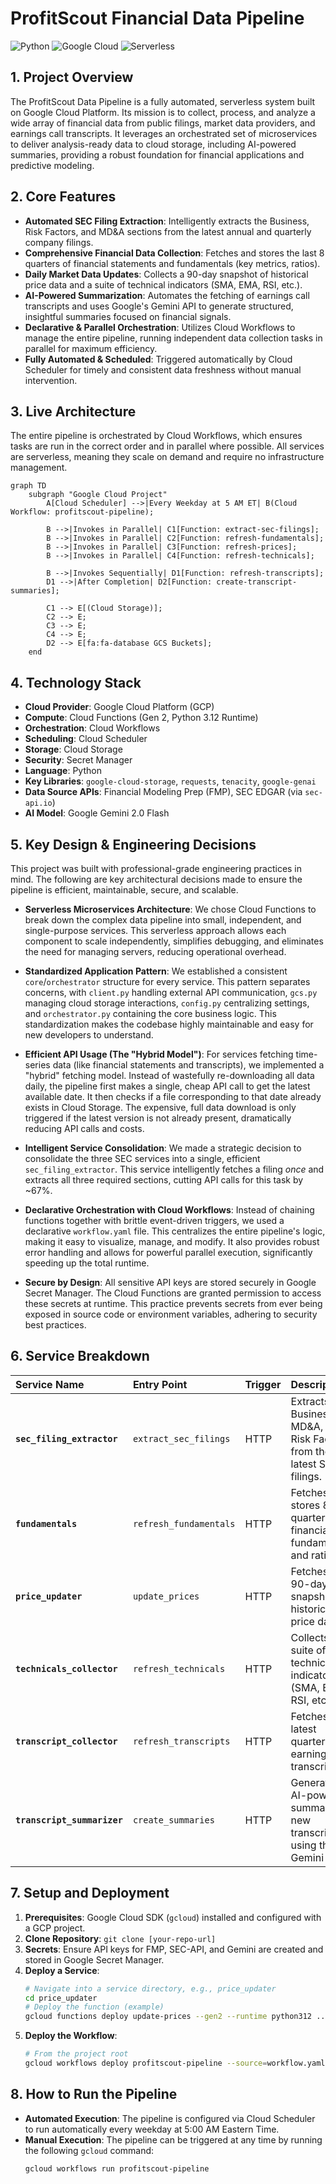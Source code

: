 # ProfitScout Financial Data Pipeline

![Python](https://img.shields.io/badge/Python-3.12-blue.svg)
![Google Cloud](https://img.shields.io/badge/Google_Cloud-Platform-orange.svg)
![Serverless](https://img.shields.io/badge/Architecture-Serverless-red.svg)

## 1. Project Overview

The ProfitScout Data Pipeline is a fully automated, serverless system built on Google Cloud Platform. Its mission is to collect, process, and analyze a wide array of financial data from public filings, market data providers, and earnings call transcripts. It leverages an orchestrated set of microservices to deliver analysis-ready data to cloud storage, including AI-powered summaries, providing a robust foundation for financial applications and predictive modeling.

## 2. Core Features

* **Automated SEC Filing Extraction**: Intelligently extracts the Business, Risk Factors, and MD&A sections from the latest annual and quarterly company filings.
* **Comprehensive Financial Data Collection**: Fetches and stores the last 8 quarters of financial statements and fundamentals (key metrics, ratios).
* **Daily Market Data Updates**: Collects a 90-day snapshot of historical price data and a suite of technical indicators (SMA, EMA, RSI, etc.).
* **AI-Powered Summarization**: Automates the fetching of earnings call transcripts and uses Google's Gemini API to generate structured, insightful summaries focused on financial signals.
* **Declarative & Parallel Orchestration**: Utilizes Cloud Workflows to manage the entire pipeline, running independent data collection tasks in parallel for maximum efficiency.
* **Fully Automated & Scheduled**: Triggered automatically by Cloud Scheduler for timely and consistent data freshness without manual intervention.

## 3. Live Architecture

The entire pipeline is orchestrated by Cloud Workflows, which ensures tasks are run in the correct order and in parallel where possible. All services are serverless, meaning they scale on demand and require no infrastructure management.

```mermaid
graph TD
    subgraph "Google Cloud Project"
        A[Cloud Scheduler] -->|Every Weekday at 5 AM ET| B(Cloud Workflow: profitscout-pipeline);

        B -->|Invokes in Parallel| C1[Function: extract-sec-filings];
        B -->|Invokes in Parallel| C2[Function: refresh-fundamentals];
        B -->|Invokes in Parallel| C3[Function: refresh-prices];
        B -->|Invokes in Parallel| C4[Function: refresh-technicals];

        B -->|Invokes Sequentially| D1[Function: refresh-transcripts];
        D1 -->|After Completion| D2[Function: create-transcript-summaries];

        C1 --> E[(Cloud Storage)];
        C2 --> E;
        C3 --> E;
        C4 --> E;
        D2 --> E[fa:fa-database GCS Buckets];
    end
```
## 4. Technology Stack

* **Cloud Provider**: Google Cloud Platform (GCP)
* **Compute**: Cloud Functions (Gen 2, Python 3.12 Runtime)
* **Orchestration**: Cloud Workflows
* **Scheduling**: Cloud Scheduler
* **Storage**: Cloud Storage
* **Security**: Secret Manager
* **Language**: Python
* **Key Libraries**: `google-cloud-storage`, `requests`, `tenacity`, `google-genai`
* **Data Source APIs**: Financial Modeling Prep (FMP), SEC EDGAR (via `sec-api.io`)
* **AI Model**: Google Gemini 2.0 Flash

## 5. Key Design & Engineering Decisions

This project was built with professional-grade engineering practices in mind. The following are key architectural decisions made to ensure the pipeline is efficient, maintainable, secure, and scalable.

* **Serverless Microservices Architecture**: We chose Cloud Functions to break down the complex data pipeline into small, independent, and single-purpose services. This serverless approach allows each component to scale independently, simplifies debugging, and eliminates the need for managing servers, reducing operational overhead.

* **Standardized Application Pattern**: We established a consistent `core`/`orchestrator` structure for every service. This pattern separates concerns, with `client.py` handling external API communication, `gcs.py` managing cloud storage interactions, `config.py` centralizing settings, and `orchestrator.py` containing the core business logic. This standardization makes the codebase highly maintainable and easy for new developers to understand.

* **Efficient API Usage (The "Hybrid Model")**: For services fetching time-series data (like financial statements and transcripts), we implemented a "hybrid" fetching model. Instead of wastefully re-downloading all data daily, the pipeline first makes a single, cheap API call to get the latest available date. It then checks if a file corresponding to that date already exists in Cloud Storage. The expensive, full data download is only triggered if the latest version is not already present, dramatically reducing API calls and costs.

* **Intelligent Service Consolidation**: We made a strategic decision to consolidate the three SEC services into a single, efficient `sec_filing_extractor`. This service intelligently fetches a filing *once* and extracts all three required sections, cutting API calls for this task by ~67%.

* **Declarative Orchestration with Cloud Workflows**: Instead of chaining functions together with brittle event-driven triggers, we used a declarative `workflow.yaml` file. This centralizes the entire pipeline's logic, making it easy to visualize, manage, and modify. It also provides robust error handling and allows for powerful parallel execution, significantly speeding up the total runtime.

* **Secure by Design**: All sensitive API keys are stored securely in Google Secret Manager. The Cloud Functions are granted permission to access these secrets at runtime. This practice prevents secrets from ever being exposed in source code or environment variables, adhering to security best practices.

## 6. Service Breakdown

| Service Name | Entry Point | Trigger | Description |
| :--- | :--- | :--- | :--- |
| **`sec_filing_extractor`** | `extract_sec_filings` | HTTP | Extracts Business, MD&A, and Risk Factors from the latest SEC filings. |
| **`fundamentals`** | `refresh_fundamentals`| HTTP | Fetches and stores 8 quarters of financial fundamentals and ratios. |
| **`price_updater`** | `update_prices`| HTTP | Fetches a 90-day snapshot of historical price data. |
| **`technicals_collector`** | `refresh_technicals` | HTTP | Collects a suite of daily technical indicators (SMA, EMA, RSI, etc.). |
| **`transcript_collector`**| `refresh_transcripts`| HTTP | Fetches the latest quarterly earnings call transcript. |
| **`transcript_summarizer`**| `create_summaries` | HTTP | Generates an AI-powered summary of new transcripts using the Gemini API. |

## 7. Setup and Deployment

1.  **Prerequisites**: Google Cloud SDK (`gcloud`) installed and configured with a GCP project.
2.  **Clone Repository**: `git clone [your-repo-url]`
3.  **Secrets**: Ensure API keys for FMP, SEC-API, and Gemini are created and stored in Google Secret Manager.
4.  **Deploy a Service**:
    ```bash
    # Navigate into a service directory, e.g., price_updater
    cd price_updater
    # Deploy the function (example)
    gcloud functions deploy update-prices --gen2 --runtime python312 ...
    ```
5.  **Deploy the Workflow**:
    ```bash
    # From the project root
    gcloud workflows deploy profitscout-pipeline --source=workflow.yaml
    ```

## 8. How to Run the Pipeline

* **Automated Execution**: The pipeline is configured via Cloud Scheduler to run automatically every weekday at 5:00 AM Eastern Time.
* **Manual Execution**: The pipeline can be triggered at any time by running the following `gcloud` command:
    ```bash
    gcloud workflows run profitscout-pipeline
    ```